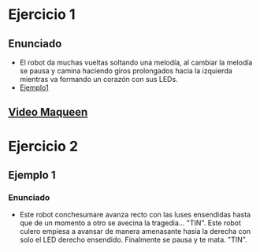 # Ejercicio 1

## Enunciado

- El robot da muchas vueltas soltando una melodía, al cambiar la melodía se pausa y camina haciendo giros prolongados hacia la izquierda mientras va formando un corazón con sus LEDs.
- [Ejemplo1](maqueen/md/ejemplo1makecode.txt)
## [Video Maqueen](https://www.youtube.com/shorts/jI-gzPn0nyo)

# Ejercicio 2

## Ejemplo 1

### Enunciado

- Este robot conchesumare avanza recto con las luses ensendidas hasta que de un momento a otro se avecina la tragedia... "TIN". Este robot culero empiesa a avansar de manera amenasante hasia la derecha con solo el LED derecho ensendido. Finalmente se pausa y te mata. "TIN".

